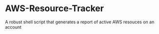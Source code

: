 # AWS-Resource-Tracker
A robust shell script that generates a report of active AWS resouces on an account
